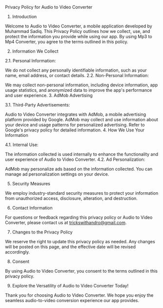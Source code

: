 Privacy Policy for Audio to Video Converter


1. Introduction

Welcome to Audio to Video Converter, a mobile application developed by Muhammad Sadiq. This Privacy Policy outlines how we collect, use, and protect the information you provide while using our app. By using Mp3 to Mp4 Converter, you agree to the terms outlined in this policy.

2. Information We Collect

2.1. Personal Information:

We do not collect any personally identifiable information, such as your name, email address, or contact details.
2.2. Non-Personal Information:

We may collect non-personal information, including device information, app usage statistics, and anonymized data to improve the app's performance and user experience.
3. AdMob Advertising

3.1. Third-Party Advertisements:

Audio to Video Converter integrates with AdMob, a mobile advertising platform provided by Google.
AdMob may collect and use information about your device and usage patterns for personalized advertising. Refer to Google's privacy policy for detailed information.
4. How We Use Your Information

4.1. Internal Use:

The information collected is used internally to enhance the functionality and user experience of Audio to Video Converter.
4.2. Ad Personalization:

AdMob may personalize ads based on the information collected. You can manage ad personalization settings on your device.

5. Security Measures

We employ industry-standard security measures to protect your information from unauthorized access, disclosure, alteration, and destruction.

6. Contact Information

For questions or feedback regarding this privacy policy or Audio to Video Converter, please contact us at trickswithandro@gmail.com.

7. Changes to the Privacy Policy

We reserve the right to update this privacy policy as needed. Any changes will be posted on this page, and the effective date will be revised accordingly.

8. Consent

By using Audio to Video Converter, you consent to the terms outlined in this privacy policy.

9. Explore the Versatility of Audio to Video Converter Today!

Thank you for choosing Audio to Video Converter. We hope you enjoy the seamless audio-to-video conversion experience our app provides.
